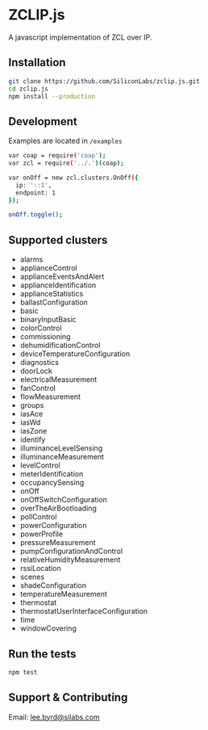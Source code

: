 # ZCLIP.js

A javascript implementation of ZCL over IP.

## Installation

```sh
git clone https://github.com/SiliconLabs/zclip.js.git
cd zclip.js
npm install --production
```

## Development

Examples are located in `/examples`

```sh
var coap = require('coap');
var zcl = require('../.')(coap);

var onOff = new zcl.clusters.OnOff({
  ip: '::1',
  endpoint: 1
});

onOff.toggle();
```

## Supported clusters

- alarms
- applianceControl
- applianceEventsAndAlert
- applianceIdentification
- applianceStatistics
- ballastConfiguration
- basic
- binaryInputBasic
- colorControl
- commissioning
- dehumidificationControl
- deviceTemperatureConfiguration
- diagnostics
- doorLock
- electricalMeasurement
- fanControl
- flowMeasurement
- groups
- iasAce
- iasWd
- iasZone
- identify
- illuminanceLevelSensing
- illuminanceMeasurement
- levelControl
- meterIdentification
- occupancySensing
- onOff
- onOffSwitchConfiguration
- overTheAirBootloading
- pollControl
- powerConfiguration
- powerProfile
- pressureMeasurement
- pumpConfigurationAndControl
- relativeHumidityMeasurement
- rssiLocation
- scenes
- shadeConfiguration
- temperatureMeasurement
- thermostat
- thermostatUserInterfaceConfiguration
- time
- windowCovering

## Run the tests

```sh
npm test
```

## Support & Contributing

Email: lee.byrd@silabs.com

